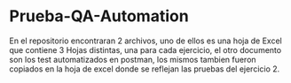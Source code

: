 # Prueba-QA-Automation
En el repositorio encontraran 2 archivos, uno de ellos es una hoja de Excel que contiene 3 Hojas distintas, una para cada ejercicio, 
el otro documento son los test automatizados en postman, los mismos tambien fueron copiados en la hoja de excel donde se reflejan las pruebas del ejercicio 2.
